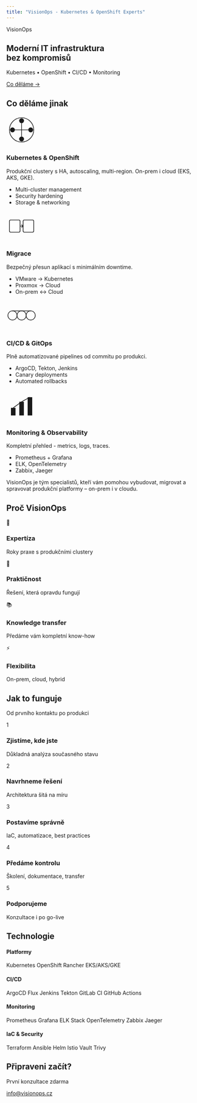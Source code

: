 ```yaml
---
title: "VisionOps - Kubernetes & OpenShift Experts"
---
```


<section class="hero-section">
<div class="hero-logo">VisionOps</div>
<div class="hero-content">
<h1 class="hero-title">Moderní IT infrastruktura<br/>bez kompromisů</h1>
<p class="hero-subtitle">Kubernetes • OpenShift • CI/CD • Monitoring</p>
<a href="#services" class="cta-button">Co děláme →</a>
</div>
</section>

<section id="services" class="services-section">
<h2 class="section-title-dark">Co děláme jinak</h2>

<div class="services-grid">
<div class="service-card service-primary">
<div class="service-visual">
<svg viewBox="0 0 100 100" width="80" height="80">
<circle cx="50" cy="50" r="40" fill="none" stroke="currentColor" stroke-width="2"/>
<circle cx="50" cy="20" r="8" fill="currentColor"/>
<circle cx="80" cy="50" r="8" fill="currentColor"/>
<circle cx="50" cy="80" r="8" fill="currentColor"/>
<circle cx="20" cy="50" r="8" fill="currentColor"/>
<line x1="50" y1="28" x2="50" y2="72" stroke="currentColor" stroke-width="2"/>
<line x1="28" y1="50" x2="72" y2="50" stroke="currentColor" stroke-width="2"/>
</svg>
</div>
<h3>Kubernetes & OpenShift</h3>
<p>Produkční clustery s HA, autoscaling, multi-region. On-prem i cloud (EKS, AKS, GKE).</p>
<ul class="service-features">
<li>Multi-cluster management</li>
<li>Security hardening</li>
<li>Storage & networking</li>
</ul>
</div>

<div class="service-card service-secondary">
<div class="service-visual">
<svg viewBox="0 0 100 100" width="80" height="80">
<rect x="10" y="30" width="35" height="40" rx="4" fill="none" stroke="currentColor" stroke-width="2"/>
<rect x="55" y="30" width="35" height="40" rx="4" fill="none" stroke="currentColor" stroke-width="2"/>
<path d="M 45 50 L 55 50 M 50 45 L 55 50 L 50 55" stroke="currentColor" stroke-width="2" fill="none"/>
</svg>
</div>
<h3>Migrace</h3>
<p>Bezpečný přesun aplikací s minimálním downtime.</p>
<ul class="service-features">
<li>VMware → Kubernetes</li>
<li>Proxmox → Cloud</li>
<li>On-prem ↔ Cloud</li>
</ul>
</div>

<div class="service-card service-accent">
<div class="service-visual">
<svg viewBox="0 0 100 100" width="80" height="80">
<circle cx="20" cy="50" r="15" fill="none" stroke="currentColor" stroke-width="2"/>
<circle cx="50" cy="50" r="15" fill="none" stroke="currentColor" stroke-width="2"/>
<circle cx="80" cy="50" r="15" fill="none" stroke="currentColor" stroke-width="2"/>
<path d="M 35 50 L 35 50 M 65 50 L 65 50" stroke="currentColor" stroke-width="3"/>
<path d="M 20 35 L 50 35 L 80 35" stroke="currentColor" stroke-width="2" fill="none"/>
</svg>
</div>
<h3>CI/CD & GitOps</h3>
<p>Plně automatizované pipelines od commitu po produkci.</p>
<ul class="service-features">
<li>ArgoCD, Tekton, Jenkins</li>
<li>Canary deployments</li>
<li>Automated rollbacks</li>
</ul>
</div>

<div class="service-card service-highlight">
<div class="service-visual">
<svg viewBox="0 0 100 100" width="80" height="80">
<rect x="15" y="60" width="15" height="25" fill="currentColor"/>
<rect x="42.5" y="40" width="15" height="45" fill="currentColor"/>
<rect x="70" y="25" width="15" height="60" fill="currentColor"/>
<polyline points="22.5,60 50,40 77.5,25" fill="none" stroke="currentColor" stroke-width="2"/>
</svg>
</div>
<h3>Monitoring & Observability</h3>
<p>Kompletní přehled - metrics, logs, traces.</p>
<ul class="service-features">
<li>Prometheus + Grafana</li>
<li>ELK, OpenTelemetry</li>
<li>Zabbix, Jaeger</li>
</ul>
</div>
</div>
</section>

<section class="intro-section">
<div class="intro-content">
<p class="intro-text">VisionOps je tým specialistů, kteří vám pomohou vybudovat, migrovat a spravovat produkční platformy – on-prem i v cloudu.</p>
</div>
</section>

<section id="why" class="why-section">
<h2 class="section-title-center">Proč VisionOps</h2>

<div class="why-grid">
<div class="why-card">
<span class="why-icon">🎯</span>
<h3>Expertíza</h3>
<p>Roky praxe s produkčními clustery</p>
</div>

<div class="why-card">
<span class="why-icon">🔧</span>
<h3>Praktičnost</h3>
<p>Řešení, která opravdu fungují</p>
</div>

<div class="why-card">
<span class="why-icon">📚</span>
<h3>Knowledge transfer</h3>
<p>Předáme vám kompletní know-how</p>
</div>

<div class="why-card">
<span class="why-icon">⚡</span>
<h3>Flexibilita</h3>
<p>On-prem, cloud, hybrid</p>
</div>
</div>
</section>

<section id="process" class="process-section">
<div class="process-header">
<h2>Jak to funguje</h2>
<p>Od prvního kontaktu po produkci</p>
</div>

<div class="process-timeline">
<div class="process-step">
<div class="step-marker">
<span class="step-number">1</span>
</div>
<div class="step-content">
<h3>Zjistíme, kde jste</h3>
<p>Důkladná analýza současného stavu</p>
</div>
</div>

<div class="process-connector"></div>

<div class="process-step">
<div class="step-marker">
<span class="step-number">2</span>
</div>
<div class="step-content">
<h3>Navrhneme řešení</h3>
<p>Architektura šitá na míru</p>
</div>
</div>

<div class="process-connector"></div>

<div class="process-step">
<div class="step-marker">
<span class="step-number">3</span>
</div>
<div class="step-content">
<h3>Postavíme správně</h3>
<p>IaC, automatizace, best practices</p>
</div>
</div>

<div class="process-connector"></div>

<div class="process-step">
<div class="step-marker">
<span class="step-number">4</span>
</div>
<div class="step-content">
<h3>Předáme kontrolu</h3>
<p>Školení, dokumentace, transfer</p>
</div>
</div>

<div class="process-connector"></div>

<div class="process-step">
<div class="step-marker">
<span class="step-number">5</span>
</div>
<div class="step-content">
<h3>Podporujeme</h3>
<p>Konzultace i po go-live</p>
</div>
</div>
</div>
</section>

<section id="tech" class="tech-section">
<h2 class="section-title-light">Technologie</h2>

<div class="tech-grid">
<div class="tech-column">
<h4>Platformy</h4>
<div class="tech-badges">
<span>Kubernetes</span>
<span>OpenShift</span>
<span>Rancher</span>
<span>EKS/AKS/GKE</span>
</div>
</div>

<div class="tech-column">
<h4>CI/CD</h4>
<div class="tech-badges">
<span>ArgoCD</span>
<span>Flux</span>
<span>Jenkins</span>
<span>Tekton</span>
<span>GitLab CI</span>
<span>GitHub Actions</span>
</div>
</div>

<div class="tech-column">
<h4>Monitoring</h4>
<div class="tech-badges">
<span>Prometheus</span>
<span>Grafana</span>
<span>ELK Stack</span>
<span>OpenTelemetry</span>
<span>Zabbix</span>
<span>Jaeger</span>
</div>
</div>

<div class="tech-column">
<h4>IaC & Security</h4>
<div class="tech-badges">
<span>Terraform</span>
<span>Ansible</span>
<span>Helm</span>
<span>Istio</span>
<span>Vault</span>
<span>Trivy</span>
</div>
</div>
</div>
</section>

<section class="cta-section">
<div class="cta-content">
<h2>Připraveni začít?</h2>
<p>První konzultace zdarma</p>
<a href="mailto:info@visionops.cz" class="cta-button-large">info@visionops.cz</a>
</div>
</section>
